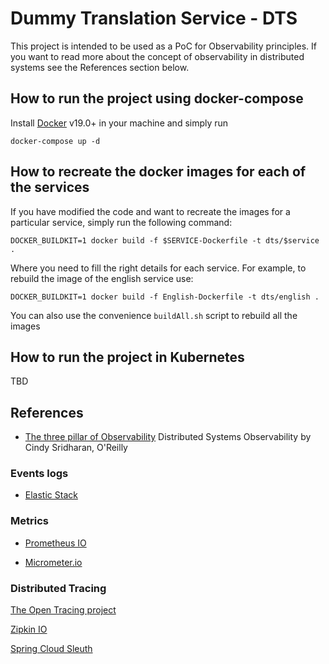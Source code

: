 # Dummy Translation Service - DTS

This project is intended to be used as a PoC for Observability principles. If you want to read more about 
the concept of observability in distributed systems see the References section below.

## How to run the project using docker-compose

Install [Docker](https://www.docker.com/) v19.0+ in your machine and simply run 

    docker-compose up -d
     
## How to recreate the docker images for each of the services   

If you have modified the code and want to recreate the images for a particular service, simply run the following command:

    DOCKER_BUILDKIT=1 docker build -f $SERVICE-Dockerfile -t dts/$service .
   
Where you need to fill the right details for each service. For example, to rebuild the image of the english service use:

    DOCKER_BUILDKIT=1 docker build -f English-Dockerfile -t dts/english .

You can also use the convenience ``buildAll.sh`` script to rebuild all the images


## How to run the project in Kubernetes

TBD

## References


* [The three pillar of Observability](https://www.oreilly.com/library/view/distributed-systems-observability/9781492033431/ch04.html)
  Distributed Systems Observability by Cindy Sridharan, O'Reilly
  
### Events logs
* [Elastic Stack](https://www.elastic.co/elastic-stack)


### Metrics
* [Prometheus IO](https://prometheus.io/) 

* [Micrometer.io](https://micrometer.io/docs)


### Distributed Tracing
[The Open Tracing project](https://opentracing.io/)

[Zipkin IO](https://zipkin.io/)

[Spring Cloud Sleuth](https://spring.io/projects/spring-cloud-sleuth)

